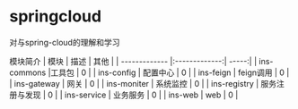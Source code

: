 # springcloud
对与spring-cloud的理解和学习


模块简介
| 模块	        | 描述           | 其他 |
| ------------- |:-------------:| -----:|
| ins-commons      |工具包 | 0 |
| ins-config  | 配置中心      | 0  |
| ins-feign   | feign调用    |  0  |
| ins-gateway   | 网关    |  0  |
| ins-moniter   | 系统监控    |   0 |
| ins-registry   | 服务注册与发现    |  0  |
| ins-service   | 业务服务    |  0  |
| ins-web   | web    |  0  |
